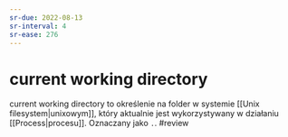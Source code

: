 ```yaml
---
sr-due: 2022-08-13
sr-interval: 4
sr-ease: 276
---
```


# current working directory
current working directory to określenie na folder w systemie [[Unix filesystem|unixowym]], który aktualnie jest wykorzystywany w działaniu [[Process|procesu]]. Oznaczany jako `.`.
#review
